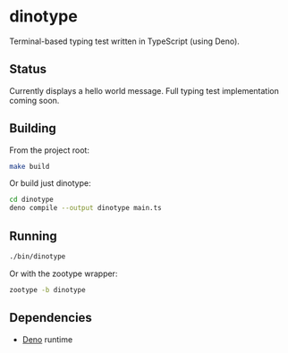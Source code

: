 # dinotype

Terminal-based typing test written in TypeScript (using Deno).

## Status

Currently displays a hello world message. Full typing test implementation coming soon.

## Building

From the project root:

```bash
make build
```

Or build just dinotype:

```bash
cd dinotype
deno compile --output dinotype main.ts
```

## Running

```bash
./bin/dinotype
```

Or with the zootype wrapper:

```bash
zootype -b dinotype
```

## Dependencies

- [Deno](https://deno.land/) runtime

